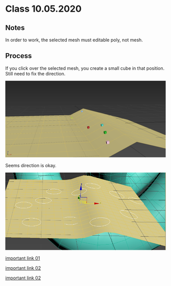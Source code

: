 # Class 10.05.2020

## Notes 

In order to work, the selected mesh must editable poly, not mesh.<br />

## Process

If you click over the selected mesh, you create a small cube in that position. Still need to fix the direction.<br />

![alt text](https://github.com/the-other-mariana/3dsmax-plugins/blob/master/10052020/ray-output.png?raw=true)<br />

Seems direction is okay. <br />

![alt text](https://github.com/the-other-mariana/3dsmax-plugins/blob/master/10052020/ray-output-02.png?raw=true) <br />

[important link 01](https://forums.cgsociety.org/t/getting-explicit-normal-of-a-surface-with-a-ray-intersection/1846022) <br />

[important link 02](https://help.autodesk.com/view/3DSMAX/2016/ENU/?guid=__files_GUID_D1D7EB56_A370_4B07_99B4_BC779FB87CAF_htm) <br />

[important link 02](https://help.autodesk.com/view/3DSMAX/2019/ENU/?guid=GUID-3CF6FA6C-4CEA-4CC4-BACF-B2E40EF28C53) <br />